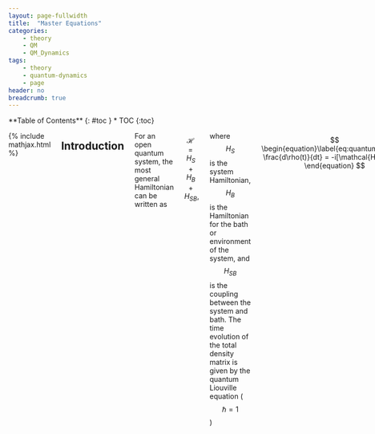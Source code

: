 ```yaml
---
layout: page-fullwidth
title:  "Master Equations"
categories:
    - theory
    - QM
    - QM_Dynamics
tags:
    - theory
    - quantum-dynamics
    - page
header: no
breadcrumb: true
---
```

<div class="row">
<div class="medium-4 medium-push-8 columns" markdown="1">
<div class="panel radius" markdown="1">
**Table of Contents**
{: #toc }
*  TOC
{:toc}
</div>
</div><!-- /.medium-4.columns -->

<div class="medium-8 medium-pull-4 columns" markdown="1">


{% include mathjax.html %}

## Introduction

For an open quantum system, the most general Hamiltonian can be written as

$$
\begin{equation}\label{eq:openQuantumH}
    \mathcal{H} = H_S + H_B + H_{SB},
\end{equation}
$$

where $$H_S$$ is the system Hamiltonian, $$H_B$$ is the Hamiltonian for the bath or environment of the system, and $$H_{SB}$$ is the coupling between the system and bath. The time evolution of the total density matrix is given by the quantum Liouville equation ($$\hbar = 1$$)

$$
\begin{equation}\label{eq:quantumLiouville}
    \frac{d\rho(t)}{dt} = -i[\mathcal{H},\rho(t)].
\end{equation}
$$

For convenience, we commonly define the Liouville operator $$\mathcal{L}$$. Its behaviour is defined by how it acts on an operator $$A$$

$$
\begin{equation}
    \mathcal{L}A = -i[\mathcal{H},A].
\end{equation}
$$

The total density matrix $$\rho(t)$$ contains information about the bath dynamics that are typically not of interest. Eq. \eqref{eq:quantumLiouville} is also difficult to solve. This chapter outlines various quantum master equations that take different approaches in approximating Eq. \eqref{eq:quantumLiouville} to learn about the dynamics of the system.


## Redfield Equation

The Redfield equation is one of the most common examples referenced when discussing quantum master equations. It is an approximate solution to Eq. \eqref{eq:quantumLiouville} that depends on weak coupling to the environment--small $$H_{SB}$$. The Redfield equation is also Markovian, meaning we assume that the probability of an event--population transfer for example--depends only on the current state of the system, not the history of the system. This section will derive the Redfield equation and outline where these approximations are important.

### The Interaction Picture

We assume from the beginning that the system-bath coupling is weak. We can then write Eq.\eqref{eq:openQuantumH} as

$$
\begin{align}
\mathcal{H} &= H_0 + \lambda V,\\
H_0 &= H_S + H_B,\\
V &= H_{SB}/\lambda.
\end{align}
$$

The derivation is simplified in the interaction picture. The total time evolution operator is

$$
\begin{align}
    U(t) &= e^{-i\mathcal{H}t} = U_{SB}(t)U_0(t),\\
    U_{SB}(t) &= e_+^{-i\lambda\int_0^t d\tau V(\tau)},\\
    U_0(t) &= e^{-i(H_S + H_B)t},
\end{align}
$$

where we have broken the operator into two parts using a time ordered exponential to ensure time-dependent operators are ordered from right to left with increasing time arguments. An operator $$A$$ in the interaction picture is defined as

$$
\begin{equation}
    A^I(t) = U_0^\dagger(t)A(t)U_0(t).
\end{equation}
$$

From this definition we rewrite the Liouville equation in the interaction picture as

$$
\begin{equation}\label{eq:liouvilleInteraction}
    \frac{d}{dt}\rho^I(t) = -i\lambda[H_{SB}^I,\rho^I(t)]
\end{equation}
$$

{% include accordian.html title='Exercise' contents='Confirm for yourself that this is the correct expression for the Liouville equation in the interaction picture.' %}

### Projection Operator

This density matrix $$\rho^I(t)$$ is still the full density matrix for the system and bath. We would like to break the density matrix into a relevant system part and an irrelevant bath part. This can be accomplished using projection operators. We define our projection operator as

$$
\begin{align}
P \cdot &= \rho_B \text{Tr}_B\{\cdot\},\\
Q &= 1-P
\end{align}
$$

where $$\text{Tr}_B$$ denotes a trace over bath states and $$\rho_B = e^{-\beta H_B}/\mathcal{Z}_B$$ is the equilibrium bath operator--$$\mathcal{Z}_B = \text{Tr}_B\{e^{-\beta H_B}\}$$. This definition of the projection operator ensures that $$P^2 = P$$. 

{% capture c %}
{% raw %}
<ol>
<li> Confirm that this projection operator returns a reduced density matrix \(\sigma = \text{Tr}_B\{\rho(t)\}\) where the bath degrees of freedom have been traced out. <i>Hint:</i> Define a basis set $$|a,\alpha\rangle$$ where $$a$$ denotes bath states and $$\alpha$$ denotes system states. </li>
<li> Confirm that $$P^2 = P$$. </li>
</ol>
{% endraw %}
{% endcapture %}

{% include accordian.html title='Exercises' contents=c%}

With these definitions we obtain the following system of equations

$$
\begin{align}
\frac{d}{dt}P\rho^I(t) = \lambda P\mathcal{L}^I_{SB}(t)(P+Q)\rho^I(t),\label{eq:PonLiouville}\\
\frac{d}{dt}Q\rho^I(t) = \lambda Q\mathcal{L}^I_{SB}(t)(P+Q)\rho^I(t),\label{eq:QonLiouville}
\end{align}
$$

where we have used the most important trick of inserting one in the form of $$P+Q$$ and $$P$$ and $$Q$$ are time-independent. We start by solving Eq. \eqref{eq:QonLiouville} exactly

$$
\begin{equation}
Q\rho^I(t) = e^{\lambda Q \mathcal{L}_{SB}^I\,t}Q\rho^I(t) + \lambda\int_0^t dt' e^{\lambda Q \mathcal{L}_{SB}^I\,t'}Q\mathcal{L}_{SB}^IP\rho^I(t-t').
\end{equation}
$$

{% include accordian.html title="Exercise" contents="Verify that this is the solution to Eq. \eqref{eq:QonLiouville}"%}

This equation can be used to eliminate $$Q$$ from Eq. \eqref{eq:PonLiouville} and obtain the [Nakajima-Zwanzig equation](https://en.wikipedia.org/wiki/Nakajima%E2%80%93Zwanzig_equation). We can then make a series of simplifications and approximations to obtain a nice and compact expression for the reduced density matrix. These simplifications and approximations are

1. $$P\mathcal{L}P = 0$$ as can be shown using the cyclic invariance of the trace
2. Assume the initial density matrix is separable into a bath and system part $$\rho(0) = \rho_B\sigma(0)$$. This approximation is sometimes known as the Born Approximation.
3. Assume that the system-bath interaction is small and keep only up to 2nd order in $$\lambda$$. This allows us to expand any exponentials in a Taylor series and keep only terms that are $$\mathcal{O}(\lambda^2)$$ or less. Because $$\lambda$$ is only used to keep track of perturbation order, we now set $$\lambda=1$$.

The resulting equation is

$$
\begin{equation}
\frac{d}{dt}P\rho^I(t) = P \mathcal{L}_{SB}^I(t) \int_0^t dt' P \mathcal{L}_{SB}^I(t)\mathcal{L}_{SB}^I(t') P \rho(t-t'),
\end{equation}
$$

or rewriting in terms of the reduced density matrix $$\sigma^I(t) = \text{Tr}_B\{\rho^I(t)\}$$

$$
\begin{equation}
\frac{d\sigma^I(t)}{dt} = \int_0^t dt' \text{Tr}_B\{\mathcal{L}^I_{SB}(t)\mathcal{L}^I_{SB}(t')\rho_B\sigma^I(t-t')\}.
\end{equation}
$$

### Assume $$H_{SB}$$ is Seperable

To proceed and make further approximations, it is useful to assume that $$H_{SB}$$ can be written as a sum of terms that are separable into bath and system operators

$$
\begin{equation}
H_{SB}^I(t) = \sum_k S_k(t) \otimes B_k(t),
\end{equation}
$$

where we are employing a shorthand of explicit time-dependence to denote that $$S_k$$ and $$B_k$$ are in the interaction picture. Utilizing the following facts

1. System and bath operators commute,
2. Cyclic invariance of the trace,
3. $$B_k(t) = U_B^\dagger(t)B_k(0)U_B(t)$$,
4. $$[\rho_B,U_0] = 0$$,

and defining the time correlation function $$C_{k,l}(t) = \text{Tr}_B\{\rho_B B_k(t)B_l(0)\}$$, we obtain

$$
\begin{equation}
\frac{d}{dt}\sigma^I(t) = -\int_0^t d\tau \sum_{k,l}\left(C_{k,l}(\tau)\left[S_k(t),S_l(t-\tau)\sigma^I(\tau)\right] - C_{k,l}^*(\tau)\left[S_l(t),\sigma^I(\tau)S_k(t-\tau)\right]\right)
\end{equation}\label{eq:timeNonLocalRedfield}
$$

### Markov Approximation

A factor that makes Eq. \eqref{eq:timeNonLocalRedfield} difficult to solve is the non-local time dependence--$$\sigma(t)$$ depends on $$\sigma(t' < t)$$ through the factor of $$\sigma(\tau)$$ in the integrand. However, $$C_{k,l}(\tau)$$ tends to have a typical correlation time $$\tau_B$$. For $$\tau \ll \tau_B$$ the bath has largely 'forgotten' its interactions with the system and the correlation is approximately zero. If $$\tau_B$$ is much smaller than the timescale of changes that we are interested, we can make the replacement $$\sigma^I(\tau) \rightarrow \sigma^(t)$$ and change our upper integration bound to infinity.

### Return of the Schrödinger Picture and the Secular Approximation